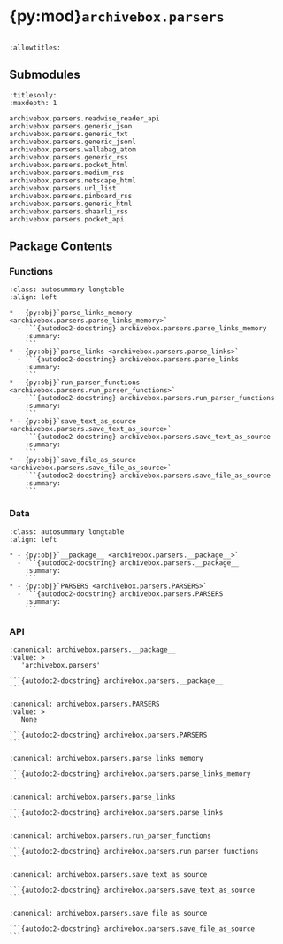 # {py:mod}`archivebox.parsers`

```{py:module} archivebox.parsers
```

```{autodoc2-docstring} archivebox.parsers
:allowtitles:
```

## Submodules

```{toctree}
:titlesonly:
:maxdepth: 1

archivebox.parsers.readwise_reader_api
archivebox.parsers.generic_json
archivebox.parsers.generic_txt
archivebox.parsers.generic_jsonl
archivebox.parsers.wallabag_atom
archivebox.parsers.generic_rss
archivebox.parsers.pocket_html
archivebox.parsers.medium_rss
archivebox.parsers.netscape_html
archivebox.parsers.url_list
archivebox.parsers.pinboard_rss
archivebox.parsers.generic_html
archivebox.parsers.shaarli_rss
archivebox.parsers.pocket_api
```

## Package Contents

### Functions

````{list-table}
:class: autosummary longtable
:align: left

* - {py:obj}`parse_links_memory <archivebox.parsers.parse_links_memory>`
  - ```{autodoc2-docstring} archivebox.parsers.parse_links_memory
    :summary:
    ```
* - {py:obj}`parse_links <archivebox.parsers.parse_links>`
  - ```{autodoc2-docstring} archivebox.parsers.parse_links
    :summary:
    ```
* - {py:obj}`run_parser_functions <archivebox.parsers.run_parser_functions>`
  - ```{autodoc2-docstring} archivebox.parsers.run_parser_functions
    :summary:
    ```
* - {py:obj}`save_text_as_source <archivebox.parsers.save_text_as_source>`
  - ```{autodoc2-docstring} archivebox.parsers.save_text_as_source
    :summary:
    ```
* - {py:obj}`save_file_as_source <archivebox.parsers.save_file_as_source>`
  - ```{autodoc2-docstring} archivebox.parsers.save_file_as_source
    :summary:
    ```
````

### Data

````{list-table}
:class: autosummary longtable
:align: left

* - {py:obj}`__package__ <archivebox.parsers.__package__>`
  - ```{autodoc2-docstring} archivebox.parsers.__package__
    :summary:
    ```
* - {py:obj}`PARSERS <archivebox.parsers.PARSERS>`
  - ```{autodoc2-docstring} archivebox.parsers.PARSERS
    :summary:
    ```
````

### API

````{py:data} __package__
:canonical: archivebox.parsers.__package__
:value: >
   'archivebox.parsers'

```{autodoc2-docstring} archivebox.parsers.__package__
```

````

````{py:data} PARSERS
:canonical: archivebox.parsers.PARSERS
:value: >
   None

```{autodoc2-docstring} archivebox.parsers.PARSERS
```

````

````{py:function} parse_links_memory(urls: typing.List[str], root_url: typing.Optional[str] = None)
:canonical: archivebox.parsers.parse_links_memory

```{autodoc2-docstring} archivebox.parsers.parse_links_memory
```
````

````{py:function} parse_links(source_file: str, root_url: typing.Optional[str] = None, parser: str = 'auto') -> typing.Tuple[typing.List[archivebox.index.schema.Link], str]
:canonical: archivebox.parsers.parse_links

```{autodoc2-docstring} archivebox.parsers.parse_links
```
````

````{py:function} run_parser_functions(to_parse: typing.IO[str], timer, root_url: typing.Optional[str] = None, parser: str = 'auto') -> typing.Tuple[typing.List[archivebox.index.schema.Link], typing.Optional[str]]
:canonical: archivebox.parsers.run_parser_functions

```{autodoc2-docstring} archivebox.parsers.run_parser_functions
```
````

````{py:function} save_text_as_source(raw_text: str, filename: str = '{ts}-stdin.txt', out_dir: pathlib.Path = DATA_DIR) -> str
:canonical: archivebox.parsers.save_text_as_source

```{autodoc2-docstring} archivebox.parsers.save_text_as_source
```
````

````{py:function} save_file_as_source(path: str, timeout: int = ARCHIVING_CONFIG.TIMEOUT, filename: str = '{ts}-{basename}.txt', out_dir: pathlib.Path = DATA_DIR) -> str
:canonical: archivebox.parsers.save_file_as_source

```{autodoc2-docstring} archivebox.parsers.save_file_as_source
```
````
